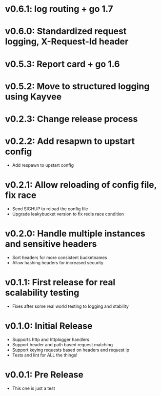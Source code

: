 # v0.6.1: log routing + go 1.7

# v0.6.0: Standardized request logging, X-Request-Id header

# v0.5.3: Report card + go 1.6

# v0.5.2: Move to structured logging using Kayvee

# v0.2.3: Change release process

# v0.2.2: Add resapwn to upstart config
  - Add respawn to upstart config

# v0.2.1: Allow reloading of config file, fix race
  - Send SIGHUP to reload the config file
  - Upgrade leakybucket version to fix redis race condition

# v0.2.0: Handle multiple instances and sensitive headers
  - Sort headers for more consistent bucketnames
  - Allow hashing headers for increased security

# v0.1.1: First release for real scalability testing
 - Fixes after some real world testing to logging and stability

# v0.1.0: Initial Release
  - Supports http and httplogger handlers
  - Support header and path based request matching
  - Support keying requests based on headers and request ip
  - Tests and lint for ALL the things!

# v0.0.1: Pre Release
  - This one is just a test
